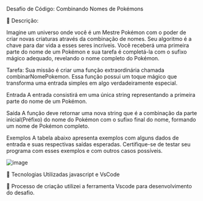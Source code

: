 
Desafio de Código: Combinando Nomes de Pokémons

📒 Descrição:

Imagine um universo onde você é um Mestre Pokémon com o poder de criar novas criaturas através da combinação de nomes. Seu algoritmo é a chave para dar vida a esses seres incríveis. Você receberá uma primeira parte do nome de um Pokémon e sua tarefa é completá-la com o sufixo mágico adequado, revelando o nome completo do Pokémon.

Tarefa: Sua missão é criar uma função extraordinária chamada combinarNomePokemon. Essa função possui um toque mágico que transforma uma entrada simples em algo verdadeiramente especial.

Entrada
A entrada consistirá em uma única string representando a primeira parte do nome de um Pokémon.

Saída
A função deve retornar uma nova string que é a combinação da parte inicial(Préfixo) do nome do Pokémon com o sufixo final do nome, formando um nome de Pokémon completo.

Exemplos
A tabela abaixo apresenta exemplos com alguns dados de entrada e suas respectivas saídas esperadas. Certifique-se de testar seu programa com esses exemplos e com outros casos possíveis.

![image](https://github.com/user-attachments/assets/34f19307-59e6-445b-b853-5a0af2e4c0a6)




🤖 Tecnologias Utilizadas javascript e VsCode

🧐 Processo de criação utilizei a ferramenta Vscode para desenvolvimento do desafio.
